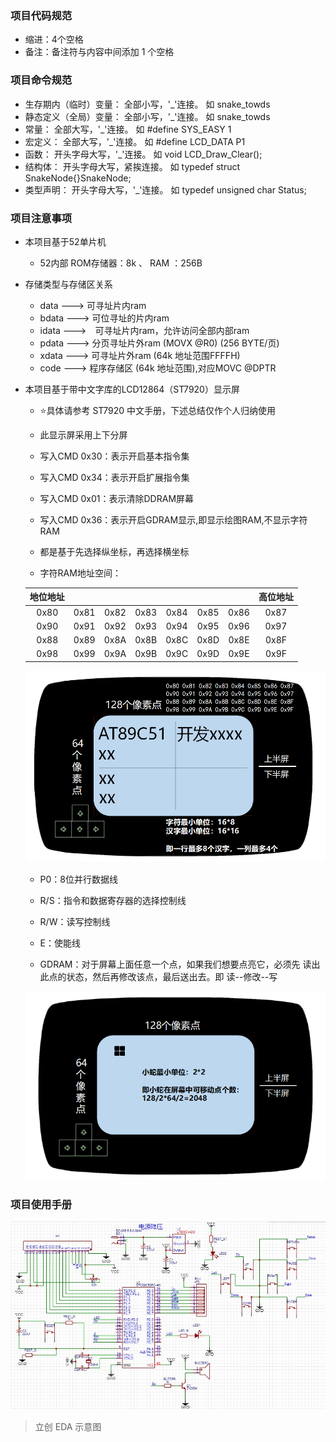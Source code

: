 ### 项目代码规范

+ 缩进：4个空格
+ 备注：备注符与内容中间添加 1 个空格

### 项目命令规范

+ 生存期内（临时）变量： 全部小写，'_'连接。       如 snake_towds
+ 静态定义（全局）变量： 全部小写，'_'连接。       如 snake_towds
+ 常量：                 全部大写，'_'连接。       如 #define SYS_EASY 1
+ 宏定义：               全部大写，'_'连接。       如 #define LCD_DATA P1
+ 函数：                 开头字母大写，'_'连接。   如 void LCD_Draw_Clear();
+ 结构体：               开头字母大写，紧挨连接。  如 typedef struct SnakeNode{}SnakeNode;
+ 类型声明：             开头字母大写，'_'连接。   如 typedef unsigned char Status;

### 项目注意事项

+ 本项目基于52单片机
	- 52内部 ROM存储器：8k 、 RAM ：256B
	
+ 存储类型与存储区关系
	- data  --->  可寻址片内ram
	- bdata --->  可位寻址的片内ram
	- idata --->　可寻址片内ram，允许访问全部内部ram
	- pdata --->  分页寻址片外ram (MOVX @R0) (256 BYTE/页)
	- xdata --->  可寻址片外ram (64k 地址范围FFFFH)
	- code  --->  程序存储区 (64k 地址范围),对应MOVC @DPTR
	
+ 本项目基于带中文字库的LCD12864（ST7920）显示屏
    - ⭐具体请参考 ST7920 中文手册，下述总结仅作个人归纳使用
	- 此显示屏采用上下分屏
	- 写入CMD 0x30：表示开启基本指令集
	- 写入CMD 0x34：表示开启扩展指令集
	- 写入CMD 0x01：表示清除DDRAM屏幕
	- 写入CMD 0x36：表示开启GDRAM显示,即显示绘图RAM,不显示字符RAM
	- 都是基于先选择纵坐标，再选择横坐标
	
	- 字符RAM地址空间：
    
    |地位地址|||||||高位地址|
    |:-:|:-:|:-:|:-:|:-:|:-:|:-:|:-:|
	|0x80|0x81|0x82|0x83|0x84|0x85|0x86|0x87|
	|0x90|0x91|0x92|0x93|0x94|0x95|0x96|0x97|
	|0x88|0x89|0x8A|0x8B|0x8C|0x8D|0x8E|0x8F|
	|0x98|0x99|0x9A|0x9B|0x9C|0x9D|0x9E|0x9F|

    <div align="center">
        <img src="pics/DDRAM.png" width=700>
    </div>
		
	- P0：8位并行数据线
	- R/S：指令和数据寄存器的选择控制线
	- R/W：读写控制线
	- E：使能线
	
	- GDRAM：对于屏幕上面任意一个点，如果我们想要点亮它，必须先
	读出此点的状态，然后再修改该点，最后送出去。即 读--修改--写

    <div align="center">
        <img src="pics/GDRAM.png" width=700>
    </div>

### 项目使用手册

<div align="center">
    <img src="pics/EDA.jpg" width=1000>
</div>

> 立创 EDA 示意图
